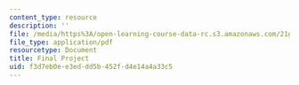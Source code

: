 ```yaml
---
content_type: resource
description: ''
file: /media/https%3A/open-learning-course-data-rc.s3.amazonaws.com/21g-221-communicating-in-american-culture-s-spring-2019/f3d7eb0ee3eddd5b452fd4e14a4a33c5_MIT21G_221S19_finalproject.pdf
file_type: application/pdf
resourcetype: Document
title: Final Project
uid: f3d7eb0e-e3ed-dd5b-452f-d4e14a4a33c5
---
```

